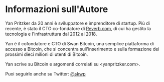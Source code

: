 # Informazioni sull'Autore

Yan Pritzker da 20 anni è sviluppatore e imprenditore di startup. Più di recente, è stato il CTO co-fondatore di [Reverb.com](http://Reverb.com), di cui ha gestito la tecnologia e l'infrastruttura dal 2012 al 2018.

Yan è il cofondatore e CTO di Swan Bitcoin, una semplice piattaforma di accesso a Bitcoin, che si concentra sull'inserimento e sulla formazione dei prossimi dieci milioni di utenti di Bitcoin.

Yan scrive su Bitcoin e argomenti correlati su <yanpritzker.com>.

Puoi seguirlo anche su Twitter: [\@skwp](https://twitter.com/skwp)

